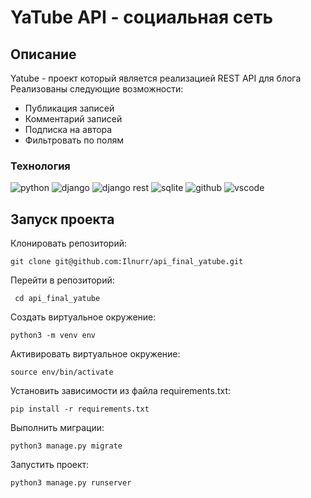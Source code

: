 # YaTube API - социальная сеть  

## Описание 
Yatube - проект который является реализацией REST API для блога 
Реализованы следующие возможности:
* Публикация записей 
* Комментарий записей 
* Подписка на автора
* Фильтровать по полям 

### Технология 
![python](https://img.shields.io/badge/Python-100000?style=for-the-badge&logo=python&logoColor=white) ![django](https://img.shields.io/badge/django-100000?style=for-the-badge&logo=django&logoColor=white) ![django rest](https://img.shields.io/badge/django%20rest-100000?style=for-the-badge&logo=django&logoColor=white) ![sqlite](https://img.shields.io/badge/SQLite-100000?style=for-the-badge&logo=sqlite&logoColor=white) ![github](https://img.shields.io/badge/GitHub-100000?style=for-the-badge&logo=github&logoColor=white) ![vscode](https://img.shields.io/badge/VSCode-100000?style=for-the-badge&logo=visual%20studio%20code&logoColor=white)

## Запуск проекта 
Клонировать репозиторий:

```
git clone git@github.com:Ilnurr/api_final_yatube.git 
```

Перейти в репозиторий:

```
 cd api_final_yatube
```

Создать виртуальное окружение:

```
python3 -m venv env
```

Активировать виртуальное окружение:

```
source env/bin/activate 
```

Установить зависимости из файла requirements.txt:

```
pip install -r requirements.txt 
```
 
Выполнить миграции:

```
python3 manage.py migrate 
```

Запустить проект:

```
python3 manage.py runserver
```
